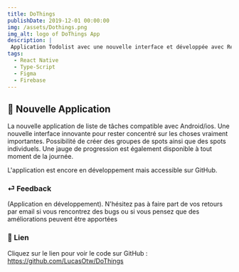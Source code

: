 ```yaml
---
title: DoThings
publishDate: 2019-12-01 00:00:00
img: /assets/Dothings.png
img_alt: logo of DoThings App
description: |
 Application Todolist avec une nouvelle interface et développée avec React Native
tags:
  - React Native
  - Type-Script
  - Figma
  - Firebase
---
```


## 🎉 Nouvelle Application

> 

La nouvelle application de liste de tâches compatible avec Android/ios. Une nouvelle interface innovante pour rester concentré sur les choses vraiment importantes. Possibilité de créer des groupes de spots ainsi que des spots individuels. Une jauge de progression est également disponible à tout moment de la journée.

L'application est encore en développement mais accessible sur GitHub.




 

### ⏎ Feedback 

(Application en développement). N'hésitez pas à faire part de vos retours par email si vous rencontrez des bugs ou si vous pensez que des améliorations peuvent être apportées

### 🔗 Lien


Cliquez sur le lien pour voir le code sur GitHub : https://github.com/LucasOtw/DoThings






